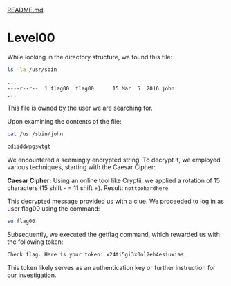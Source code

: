 [README.md](../README.md)
# Level00

While looking in the directory structure, we found this file:

```sh
ls -la /usr/sbin

...
----r--r--  1 flag00  flag00      15 Mar  5  2016 john
...
```

This file is owned by the user we are searching for.

Upon examining the contents of the file:
```sh
cat /usr/sbin/john

cdiiddwpgswtgt
```

We encountered a seemingly encrypted string. To decrypt it, we employed various techniques, starting with the Caesar Cipher:

**Caesar Cipher:**
Using an online tool like Cryptii, we applied a rotation of 15 characters (15 shift - = 11 shift +).
Result: `nottoohardhere`

This decrypted message provided us with a clue. We proceeded to log in as user flag00 using the command:

```sh
su flag00
```
Subsequently, we executed the getflag command, which rewarded us with the following token:

```sh
Check flag. Here is your token: x24ti5gi3x0ol2eh4esiuxias
```

This token likely serves as an authentication key or further instruction for our investigation.